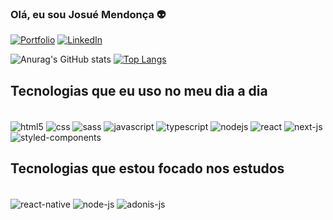 ### Olá, eu sou Josué Mendonça 👽

[![Portfolio](https://img.shields.io/badge/website-000000?style=for-the-badge&logo=About.me&logoColor=white)](https://portfolio-nine-beryl-31.vercel.app)
[![LinkedIn](https://img.shields.io/badge/LinkedIn-0077B5?style=for-the-badge&logo=linkedin&logoColor=white)](https://www.linkedin.com/in/josué-n-mendonça-542409207/)

![Anurag's GitHub stats](https://github-readme-stats.vercel.app/api?username=josuenm&show_icons=true&theme=radical)
[![Top Langs](https://github-readme-stats.vercel.app/api/top-langs/?username=josuenm&layout=compact)](https://github.com/anuraghazra/github-readme-stats)

## Tecnologias que eu uso no meu dia a dia

<div style="display: inline_block"><br/>
    <img 
        align="center" 
        alt="html5" 
        src="https://img.shields.io/badge/HTML5-E34F26?style=for-the-badge&logo=html5&logoColor=white" />
    <img 
        align="center" 
        alt="css" 
        src="https://img.shields.io/badge/CSS3-1572B6?style=for-the-badge&logo=css3&logoColor=white" />
    <img 
        align="center" 
        alt="sass" 
        src="https://img.shields.io/badge/Sass-CC6699?style=for-the-badge&logo=sass&logoColor=white" />
    <img 
        align="center" 
        alt="javascript" 
        src="https://img.shields.io/badge/JavaScript-F7DF1E?style=for-the-badge&logo=javascript&logoColor=black" />
    <img 
        align="center" 
        alt="typescript" 
        src="https://img.shields.io/badge/TypeScript-007ACC?style=for-the-badge&logo=typescript&logoColor=white" />
    <img 
        align="center" 
        alt="nodejs" 
        src="https://img.shields.io/badge/Node.js-339933?style=for-the-badge&logo=nodedotjs&logoColor=white" />
    <img 
        align="center" 
        alt="react" 
        src="https://img.shields.io/badge/React-20232A?style=for-the-badge&logo=react&logoColor=61DAFB" />
    <img 
        align="center" 
        alt="next-js" 
        src="https://img.shields.io/badge/next.js-000000?style=for-the-badge&logo=nextdotjs&logoColor=white" />
    <img 
        align="center" 
        alt="styled-components" 
        src="https://img.shields.io/badge/styled--components-DB7093?style=for-the-badge&logo=styled-components&logoColor=white" />
</div>

## Tecnologias que estou focado nos estudos

<div style="display: inline_block"><br/>
   <img
      align="center" 
      alt="react-native"
      src="https://img.shields.io/badge/React_Native-20232A?style=for-the-badge&logo=react&logoColor=61DAFB" />
   <img
      align="center" 
      alt="node-js"
      src="https://img.shields.io/badge/Node.js-339933?style=for-the-badge&logo=nodedotjs&logoColor=white" />
   <img
      align="center" 
      alt="adonis-js"
      src="https://img.shields.io/badge/adonis%20js-220052?style=for-the-badge&logo=adonisjs&logoColor=white" />
</div>
